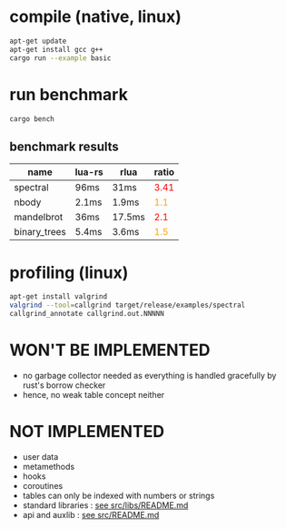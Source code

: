 
# compile (native, linux)

```bash
apt-get update
apt-get install gcc g++
cargo run --example basic
```

# run benchmark

`cargo bench`

## benchmark results

| name | lua-rs | rlua | ratio |
|------|--------|------|-------|
| spectral | 96ms | 31ms | <span style="color:red">3.41</span> |
| nbody | 2.1ms | 1.9ms | <span style="color:orange">1.1</span> |
| mandelbrot | 36ms | 17.5ms | <span style="color:red">2.1</span> |
| binary_trees | 5.4ms | 3.6ms | <span style="color:orange">1.5</span> |

# profiling (linux)

```bash
apt-get install valgrind
valgrind --tool=callgrind target/release/examples/spectral
callgrind_annotate callgrind.out.NNNNN
```

# WON'T BE IMPLEMENTED

- no garbage collector needed as everything is handled gracefully by rust's borrow checker
- hence, no weak table concept neither

# NOT IMPLEMENTED

- user data
- metamethods
- hooks
- coroutines
- tables can only be indexed with numbers or strings
- standard libraries : [see src/libs/README.md](src/libs/README.md)
- api and auxlib : [see src/README.md](src/README.md)
